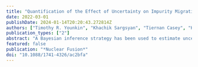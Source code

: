 ```yaml
---
title: "Quantification of the Effect of Uncertainty on Impurity Migration in PISCES-A Simulated with GITR"
date: 2022-03-01
publishDate: 2024-01-14T20:20:43.272814Z
authors: ["Timothy R. Younkin", "Khachik Sargsyan", "Tiernan Casey", "Habib N. Najm", "J. M. Canik", "D. L. Green", "R. P. Doerner", "D. Nishijima", "M. Baldwin", "Jon Drobny", "Davide Curreli", "Brian D. Wirth"]
publication_types: ["2"]
abstract: "A Bayesian inference strategy has been used to estimate uncertain inputs to global impurity transport code (GITR) modeling predictions of tungsten erosion and migration in the linear plasma device, PISCES-A. This allows quantification of GITR output uncertainty based on the uncertainties in measured PISCES-A plasma electron density and temperature profiles (n_e, T_e) used as inputs to GITR. The technique has been applied for comparison to dedicated experiments performed for high (4 x 1022 m−2 s−1) and low (5 x 1021 m−2 s−1) flux 250 eV He–plasma exposed tungsten (W) targets designed to assess the net and gross erosion of tungsten, and corresponding W impurity transport. The W target design and orientation, impurity collector, and diagnostics, have been designed to eliminate complexities associated with tokamak divertor plasma exposures (inclined target, mixed plasma species, re-erosion, etc) to benchmark results against the trace impurity transport model simulated by GITR. The simulated results of the erosion, migration, and re-deposition of W during the experiment from the GITR code coupled to materials response models are presented. Specifically, the modeled and experimental W I emission spectroscopy data for a 429.4 nm line and net erosion through the target and collector mass difference measurements are compared. The methodology provides predictions of observable quantities of interest with quantified uncertainty, allowing estimation of moments, together with the sensitivities to plasma temperature and density."
featured: false
publication: "*Nuclear Fusion*"
doi: "10.1088/1741-4326/ac2bfa"
---
```


